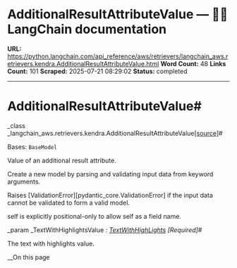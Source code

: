 # AdditionalResultAttributeValue — 🦜🔗 LangChain  documentation

**URL:** https://python.langchain.com/api_reference/aws/retrievers/langchain_aws.retrievers.kendra.AdditionalResultAttributeValue.html
**Word Count:** 48
**Links Count:** 101
**Scraped:** 2025-07-21 08:29:02
**Status:** completed

---

# AdditionalResultAttributeValue\#

_class _langchain\_aws.retrievers.kendra.AdditionalResultAttributeValue[\[source\]](https://python.langchain.com/api_reference/_modules/langchain_aws/retrievers/kendra.html#AdditionalResultAttributeValue)\#     

Bases: `BaseModel`

Value of an additional result attribute.

Create a new model by parsing and validating input data from keyword arguments.

Raises \[ValidationError\]\[pydantic\_core.ValidationError\] if the input data cannot be validated to form a valid model.

self is explicitly positional-only to allow self as a field name.

_param _TextWithHighlightsValue _: [TextWithHighLights](https://python.langchain.com/api_reference/aws/retrievers/langchain_aws.retrievers.kendra.TextWithHighLights.html#langchain_aws.retrievers.kendra.TextWithHighLights "langchain_aws.retrievers.kendra.TextWithHighLights")_ _\[Required\]_\#     

The text with highlights value.

__On this page